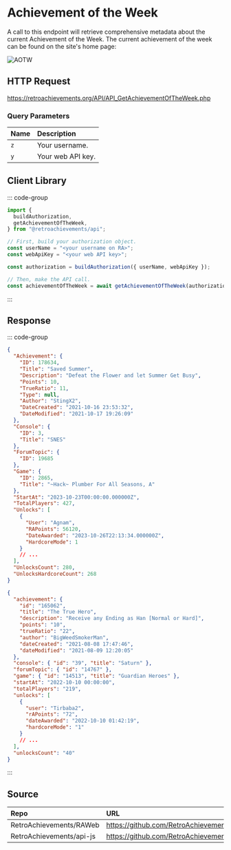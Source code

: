 <script setup>
import SampleRequest from '../../components/SampleRequest.vue';
</script>

# Achievement of the Week

A call to this endpoint will retrieve comprehensive metadata about the current Achievement of the Week. The current achievement of the week can be found on the site's home page:

![AOTW](/aotw.png)

## HTTP Request

<SampleRequest httpVerb="GET">https://retroachievements.org/API/API_GetAchievementOfTheWeek.php</SampleRequest>

### Query Parameters

| Name | Description       |
| :--- | :---------------- |
| `z`  | Your username.    |
| `y`  | Your web API key. |

## Client Library

::: code-group

```ts [NodeJS]
import {
  buildAuthorization,
  getAchievementOfTheWeek,
} from "@retroachievements/api";

// First, build your authorization object.
const userName = "<your username on RA>";
const webApiKey = "<your web API key>";

const authorization = buildAuthorization({ userName, webApiKey });

// Then, make the API call.
const achievementOfTheWeek = await getAchievementOfTheWeek(authorization);
```

:::

## Response

::: code-group

```json [HTTP Response]
{
  "Achievement": {
    "ID": 178634,
    "Title": "Saved Summer",
    "Description": "Defeat the Flower and let Summer Get Busy",
    "Points": 10,
    "TrueRatio": 11,
    "Type": null,
    "Author": "StingX2",
    "DateCreated": "2021-10-16 23:53:32",
    "DateModified": "2021-10-17 19:26:09"
  },
  "Console": {
    "ID": 3,
    "Title": "SNES"
  },
  "ForumTopic": {
    "ID": 19685
  },
  "Game": {
    "ID": 2865,
    "Title": "~Hack~ Plumber For All Seasons, A"
  },
  "StartAt": "2023-10-23T00:00:00.000000Z",
  "TotalPlayers": 427,
  "Unlocks": [
    {
      "User": "Agnam",
      "RAPoints": 56120,
      "DateAwarded": "2023-10-26T22:13:34.000000Z",
      "HardcoreMode": 1
    }
    // ...
  ],
  "UnlocksCount": 280,
  "UnlocksHardcoreCount": 268
}
```

```json [NodeJS]
{
  "achievement": {
    "id": "165062",
    "title": "The True Hero",
    "description": "Receive any Ending as Han [Normal or Hard]",
    "points": "10",
    "trueRatio": "22",
    "author": "BigWeedSmokerMan",
    "dateCreated": "2021-08-08 17:47:46",
    "dateModified": "2021-08-09 12:20:05"
  },
  "console": { "id": "39", "title": "Saturn" },
  "forumTopic": { "id": "14767" },
  "game": { "id": "14513", "title": "Guardian Heroes" },
  "startAt": "2022-10-10 00:00:00",
  "totalPlayers": "219",
  "unlocks": [
    {
      "user": "Tirbaba2",
      "rAPoints": "72",
      "dateAwarded": "2022-10-10 01:42:19",
      "hardcoreMode": "1"
    }
    // ...
  ],
  "unlocksCount": "40"
}
```

:::

## Source

| Repo                     | URL                                                                                               |
| :----------------------- | :------------------------------------------------------------------------------------------------ |
| RetroAchievements/RAWeb  | https://github.com/RetroAchievements/RAWeb/blob/master/public/API/API_GetAchievementOfTheWeek.php |
| RetroAchievements/api-js | https://github.com/RetroAchievements/api-js/blob/main/src/feed/getAchievementOfTheWeek.ts         |
